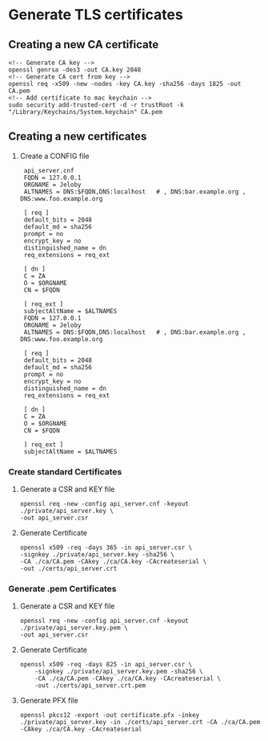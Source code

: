 # Generate TLS certificates

## Creating a new CA certificate
```
<!-- Generate CA key -->
openssl genrsa -des3 -out CA.key 2048
<!-- Generate CA cert from key -->
openssl req -x509 -new -nodes -key CA.key -sha256 -days 1825 -out CA.pem
<!-- Add certificate to mac keychain -->
sudo security add-trusted-cert -d -r trustRoot -k "/Library/Keychains/System.keychain" CA.pem
```

## Creating a new certificates
1. Create a CONFIG file
   ```
    api_server.cnf
    FQDN = 127.0.0.1
    ORGNAME = Jeloby
    ALTNAMES = DNS:$FQDN,DNS:localhost   # , DNS:bar.example.org , DNS:www.foo.example.org

    [ req ]
    default_bits = 2048
    default_md = sha256
    prompt = no
    encrypt_key = no
    distinguished_name = dn
    req_extensions = req_ext

    [ dn ]
    C = ZA
    O = $ORGNAME
    CN = $FQDN

    [ req_ext ]
    subjectAltName = $ALTNAMES
    FQDN = 127.0.0.1
    ORGNAME = Jeloby
    ALTNAMES = DNS:$FQDN,DNS:localhost   # , DNS:bar.example.org , DNS:www.foo.example.org

    [ req ]
    default_bits = 2048
    default_md = sha256
    prompt = no
    encrypt_key = no
    distinguished_name = dn
    req_extensions = req_ext

    [ dn ]
    C = ZA
    O = $ORGNAME
    CN = $FQDN

    [ req_ext ]
    subjectAltName = $ALTNAMES
    ```

### Create standard Certificates
1. Generate a CSR and KEY file
    ```
    openssl req -new -config api_server.cnf -keyout ./private/api_server.key \
    -out api_server.csr
    ```
2.  Generate Certificate
    ```
    openssl x509 -req -days 365 -in api_server.csr \
    -signkey ./private/api_server.key -sha256 \
    -CA ./ca/CA.pem -CAkey ./ca/CA.key -CAcreateserial \
    -out ./certs/api_server.crt

### Generate .pem Certificates
1.  Generate a CSR and KEY file
    ```
    openssl req -new -config api_server.cnf -keyout ./private/api_server.key.pem \
    -out api_server.csr
    ```
2.  Generate Certificate
    ```
    openssl x509 -req -days 825 -in api_server.csr \
        -signkey ./private/api_server.key.pem -sha256 \
        -CA ./ca/CA.pem -CAkey ./ca/CA.key -CAcreateserial \
        -out ./certs/api_server.crt.pem
    ```
3.  Generate PFX file
    ```
    openssl pkcs12 -export -out certificate.pfx -inkey ./private/api_server.key -in ./certs/api_server.crt -CA ./ca/CA.pem -CAkey ./ca/CA.key -CAcreateserial
    ```